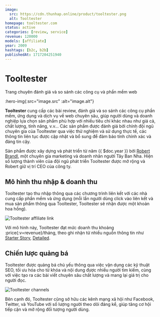 ```yaml
---
image:
  src: https://cdn.thunhap.online/product/tooltester.png
  alt: Tooltester
homepage: tooltester.com
status: active
categories: [review, service]
revenue: 120000
models: [affiliate]
year: 2009
hashtags: [b2c, b2b]
publishedAt: 1717204251940
---
```


# Tooltester

Trang chuyên đánh giá và so sánh các công cụ và phần mềm web

:hero-img{:src="image.src" :alt="image.alt"}

__Tooltester__ cung cấp các bài review, đánh giá và so sánh các công cụ phần mềm, ứng dụng và dịch vụ về web chuyên sâu, giúp người dùng và doanh nghiệp lựa chọn sản phẩm phù hợp với nhiều tiêu chí khác nhau như giá cả, chất lượng, tính năng, v.v... Các sản phẩm được đánh giá bởi chính đội ngũ chuyên gia của Tooltester qua việc thử nghiệm và sử dụng thực tế, các thông tin liên tục được cập nhật và bổ sung để đảm bảo tính chính xác và đáng tin cậy.

Sản phẩm được xây dựng và phát triển từ năm {{ $doc.year }} bởi [Robert Brandl](https://twitter.com/RobertBrandl), một chuyên gia marketing và doanh nhân người Tây Ban Nha. Hiện số lượng thành viên của đội ngũ phát triển Tooltester được mở rộng và Robert giữ vị trí CEO của công ty.

## Mô hình thu nhập & doanh thu

Tooltester tạo thu nhập thông qua các chương trình liên kết với các nhà cung cấp phần mềm và ứng dụng (mỗi lần người dùng click vào liên kết và mua sản phẩm thông qua Tooltester, Tooltester sẽ nhận được một khoản hoa hồng).

![Tooltester affiliate link](https://cdn.thunhap.online/product/tooltester+affiliate.png)

Với mô hình này, Tooltester đạt mức doanh thu khoảng :price{:v=revenue}/tháng, theo ghi nhận từ nhiều nguồn thông tin như [Starter Story](https://www.starterstory.com/stories/tooltester-s-l), [Detailed](https://detailed.com/review-site-interview/).

## Chiến lược quảng bá

Tooltester được quảng bá chủ yếu thông qua việc vận dụng các kỹ thuật SEO, tối ưu hóa cho từ khóa và nội dung được nhiều người tìm kiếm, cùng với việc tạo ra các bài viết chuyên sâu chất lượng và mang lại giá trị cho người đọc.

![Tooltester channels](https://cdn.thunhap.online/product/tooltester+channels.png)

Bên cạnh đó, Tooltester cũng sở hữu các kênh mạng xã hội như Facebook, Twitter, và YouTube với số lượng người theo dõi đáng kể, giúp tăng cơ hội tiếp cận và mở rộng đối tượng người dùng.
